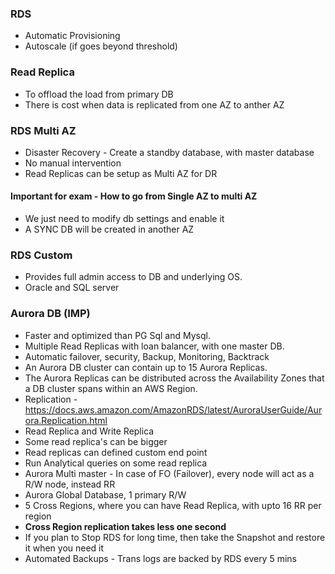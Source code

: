 ### RDS
* Automatic Provisioning
* Autoscale (if goes beyond threshold)

### Read Replica
* To offload the load from primary DB
* There is cost when data is replicated from one AZ to anther AZ

### RDS Multi AZ
* Disaster Recovery - Create a standby database, with master database
* No manual intervention
* Read Replicas can be setup as Multi AZ for DR

#### Important for exam - How to go from Single AZ to multi AZ
* We just need to modify db settings and enable it
* A SYNC DB will be created in another AZ

### RDS Custom
* Provides full admin access to DB and underlying OS.
* Oracle and SQL server


### Aurora DB (IMP)
* Faster and optimized than PG Sql and Mysql.
* Multiple Read Replicas with loan balancer, with one master DB.
* Automatic failover, security, Backup, Monitoring, Backtrack
* An Aurora DB cluster can contain up to 15 Aurora Replicas. 
* The Aurora Replicas can be distributed across the Availability Zones that a DB cluster spans within an AWS Region.
* Replication - https://docs.aws.amazon.com/AmazonRDS/latest/AuroraUserGuide/Aurora.Replication.html
* Read Replica and Write Replica
* Some read replica's can be bigger
* Read replicas can defined custom end point
* Run Analytical queries on some read replica
* Aurora Multi master - In case of FO (Failover), every node will act as a R/W node, instead RR
* Aurora Global Database, 1 primary R/W
* 5 Cross Regions, where you can have Read Replica, with upto 16 RR per region
* <b> Cross Region replication takes less one second </b>
*  If you plan to Stop RDS for long time, then take the Snapshot and restore it when you need it
*  Automated Backups - Trans logs are backed by RDS every 5 mins


